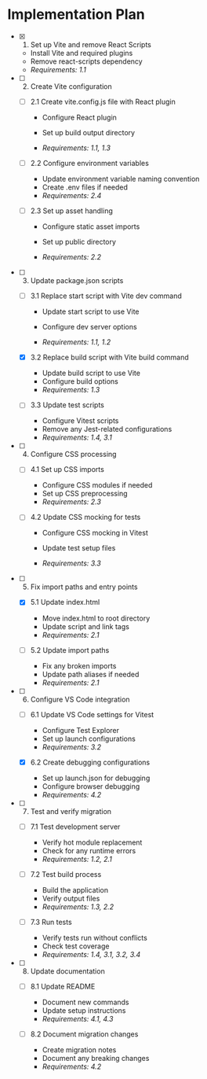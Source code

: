 # Implementation Plan

- [x] 1. Set up Vite and remove React Scripts


  - Install Vite and required plugins
  - Remove react-scripts dependency
  - _Requirements: 1.1_



- [ ] 2. Create Vite configuration
  - [ ] 2.1 Create vite.config.js file with React plugin
    - Configure React plugin


    - Set up build output directory
    - _Requirements: 1.1, 1.3_
  


  - [ ] 2.2 Configure environment variables
    - Update environment variable naming convention
    - Create .env files if needed
    - _Requirements: 2.4_



  - [ ] 2.3 Set up asset handling
    - Configure static asset imports


    - Set up public directory
    - _Requirements: 2.2_



- [ ] 3. Update package.json scripts
  - [ ] 3.1 Replace start script with Vite dev command
    - Update start script to use Vite
    - Configure dev server options


    - _Requirements: 1.1, 1.2_
  
  - [x] 3.2 Replace build script with Vite build command


    - Update build script to use Vite
    - Configure build options
    - _Requirements: 1.3_
  
  - [ ] 3.3 Update test scripts
    - Configure Vitest scripts
    - Remove any Jest-related configurations
    - _Requirements: 1.4, 3.1_

- [ ] 4. Configure CSS processing
  - [ ] 4.1 Set up CSS imports
    - Configure CSS modules if needed
    - Set up CSS preprocessing
    - _Requirements: 2.3_
  


  - [ ] 4.2 Update CSS mocking for tests
    - Configure CSS mocking in Vitest
    - Update test setup files


    - _Requirements: 3.3_

- [ ] 5. Fix import paths and entry points
  - [x] 5.1 Update index.html

    - Move index.html to root directory
    - Update script and link tags
    - _Requirements: 2.1_
  


  - [ ] 5.2 Update import paths
    - Fix any broken imports
    - Update path aliases if needed
    - _Requirements: 2.1_


- [ ] 6. Configure VS Code integration
  - [ ] 6.1 Update VS Code settings for Vitest
    - Configure Test Explorer
    - Set up launch configurations
    - _Requirements: 3.2_
  
  - [x] 6.2 Create debugging configurations


    - Set up launch.json for debugging
    - Configure browser debugging
    - _Requirements: 4.2_



- [ ] 7. Test and verify migration
  - [ ] 7.1 Test development server
    - Verify hot module replacement
    - Check for any runtime errors
    - _Requirements: 1.2, 2.1_
  
  - [ ] 7.2 Test build process
    - Build the application
    - Verify output files
    - _Requirements: 1.3, 2.2_
  
  - [ ] 7.3 Run tests
    - Verify tests run without conflicts
    - Check test coverage
    - _Requirements: 1.4, 3.1, 3.2, 3.4_

- [ ] 8. Update documentation
  - [ ] 8.1 Update README
    - Document new commands
    - Update setup instructions
    - _Requirements: 4.1, 4.3_
  
  - [ ] 8.2 Document migration changes
    - Create migration notes
    - Document any breaking changes
    - _Requirements: 4.2_